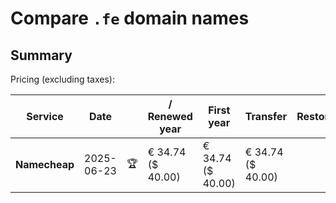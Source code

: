 # Compare `.fe` domain names

## Summary

Pricing (excluding taxes):

| Service | Date |  | / Renewed year | First year | Transfer | Restoration |
|--|--|--|--|--|--|--|
| **Namecheap** | 2025-06-23 | 🏆 | € 34.74<br>($ 40.00) | € 34.74<br>($ 40.00) | € 34.74<br>($ 40.00) |  |
